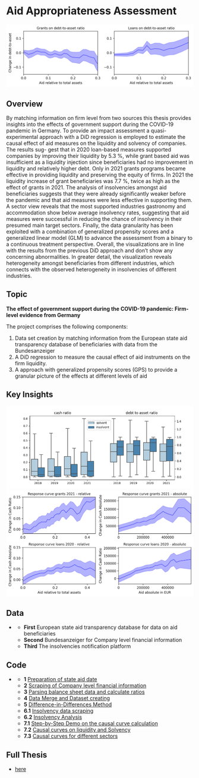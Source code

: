 # Aid Appropriateness Assessment

<img src="https://github.com/m-schildt/AAA/blob/main/paper/Figures/causal_curves2.png?raw=true" alt="Alt text" title="Optional title">

## Overview
By matching information on firm level from two sources this thesis provides insights into the effects of government support during the COVID-19 pandemic in Germany. To provide an impact assessment a quasi-experimental approach with a DiD regression is employed to estimate the causal effect of aid measures on the liquidity and solvency of companies. The results sug- gest that in 2020 loan-based measures supported companies by improving their liquidity by 5.3 %, while grant based aid was insufficient as a liquidity injection since beneficiaries had no improvement in liquidity and relatively higher debt. Only in 2021 grants programs became effective in providing liquidity and preserving the equity of firms. In 2021 the liquidity increase of grant beneficiaries was 7.7 %, twice as high as the effect of grants in 2021.
The analysis of insolvencies amongst aid beneficiaries suggests that they were already significantly weaker before the pandemic and that aid measures were less effective in supporting them. A sector view reveals that the most supported industries gastronomy and accommodation show below average insolvency rates, suggesting that aid measures were successful in reducing the chance of insolvency in their presumed main target sectors.
Finally, the data granularity has been exploited with a combination of generalized propensity scores and a generalized linear model (GLM) to advance the assessment from a binary to a continuous treatment perspective. Overall, the visualizations are in line with the results from the previous DiD approach and don’t show any concerning abnormalities. In greater detail, the visualization reveals heterogeneity amongst beneficiaries from different industries, which connects with the observed heterogeneity in insolvencies of different industries.

## Topic
**The effect of government support during the COVID-19 pandemic: Firm-level evidence from Germany**  

The project comprises the following components:
1. Data set creation by matching information from the European state aid transparency database of beneficiaries with data from the Bundesanzeiger
2. A DiD regression to measure the causal effect of aid instruments on the firm liquidity.
3. A approach with generalized propensity scores (GPS) to provide a granular picture of the effects at different levels of aid
 

## Key Insights

<img src="https://github.com/m-schildt/AAA/blob/main/paper/Figures/chart_ratios_insolvence.png?raw=true?raw=true" alt="Alt text" title="Boxplots with balance sheet ratios from the obtained dataset">

<img src="https://github.com/m-schildt/AAA/blob/main/paper/Figures/causal_curves1.png?raw=true" alt="Alt text" title="Optional title">




## Data
* 
  * **First** European state aid transparency database for data on aid beneficiaries
  * **Second** Bundesanzeiger for Company level financial information
  * **Third** The insolvencies notification platform
  

## Code
* 
  * **1** [Preparation of state aid date](https://github.com/m-schildt/AAA/blob/main/1_main.ipynb)
  * **2** [Scraping of  Company level financial information](https://github.com/m-schildt/AAA/blob/main/2_financial_information.ipynb)
  * **3** [Parsing balance sheet data and calculate ratios](https://github.com/m-schildt/AAA/blob/main/3_KPI_calculator.ipynb)
  * **4** [Data Merge and Dataset creating](https://github.com/m-schildt/AAA/blob/main/4_data_merge.ipynb)
  * **5** [Difference-in-Differences Method](https://github.com/m-schildt/AAA/blob/main/5_diff%26diff.ipynb)
  * **6.1** [Insolvency data scraping](https://github.com/m-schildt/AAA/blob/main/6.1_insolvency_data.ipynb)
  * **6.2** [Insolvency Analysis](https://github.com/m-schildt/AAA/blob/main/6.2_insolvencies%20analysis.ipynb)
  * **7.1** [Step-by-Step Demo on the causal curve calculation](https://github.com/m-schildt/AAA/blob/main/7.1_response_curves_demo.ipynb)
  * **7.2** [Causal curves on liquidity and Solvency](https://github.com/m-schildt/AAA/blob/main/7.2_response_curves.ipynb)
  * **7.3** [Causal curves for different sectors](https://github.com/m-schildt/AAA/blob/main/7.3_response_curves_sectors.ipynb)
  
  

## Full Thesis
* [here](https://github.com/m-schildt/AAA/blob/main/paper/main.pdf)


